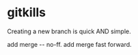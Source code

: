 # gitkills

Creating a new branch is quick AND simple.

add  merge -- no-ff.
add  merge  fast forward.